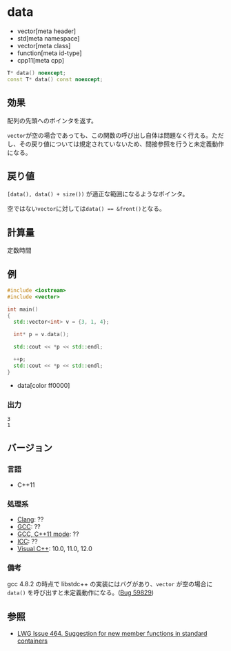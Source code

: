# data
* vector[meta header]
* std[meta namespace]
* vector[meta class]
* function[meta id-type]
* cpp11[meta cpp]

```cpp
T* data() noexcept;
const T* data() const noexcept;
```

## 効果
配列の先頭へのポインタを返す。

`vector`が空の場合であっても、この関数の呼び出し自体は問題なく行える。ただし、その戻り値については規定されていないため、間接参照を行うと未定義動作になる。

## 戻り値
`[data(), data() + size())` が適正な範囲になるようなポインタ。

空ではない`vector`に対しては`data() == &front()`となる。

## 計算量
定数時間


## 例
```cpp
#include <iostream>
#include <vector>

int main()
{
  std::vector<int> v = {3, 1, 4};

  int* p = v.data();

  std::cout << *p << std::endl;

  ++p;
  std::cout << *p << std::endl;
}
```
* data[color ff0000]

### 出力
```
3
1
```

## バージョン
### 言語
- C++11

### 処理系
- [Clang](/implementation.md#clang): ??
- [GCC](/implementation.md#gcc): ??
- [GCC, C++11 mode](/implementation.md#gcc): ??
- [ICC](/implementation.md#icc): ??
- [Visual C++](/implementation.md#visual_cpp): 10.0, 11.0, 12.0


### 備考
gcc 4.8.2 の時点で libstdc++ の実装にはバグがあり、`vector` が空の場合に `data()` を呼び出すと未定義動作になる。([Bug 59829](https://gcc.gnu.org/bugzilla/show_bug.cgi?id=59829))


## 参照
- [LWG Issue 464. Suggestion for new member functions in standard containers](http://www.open-std.org/jtc1/sc22/wg21/docs/lwg-defects.html#464)
